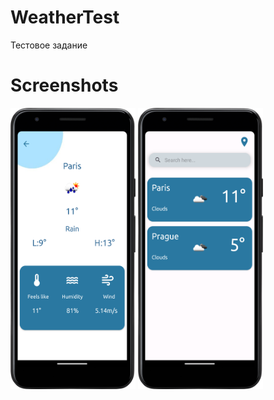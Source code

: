 # WeatherTest
Тестовое задание

# Screenshots
<img src="screenshots/Screenshot_20231117_152750.png" width="200" height="450"/>
<img src="screenshots/Screenshot_20231117_161903.png" width="200" height="450"/>
